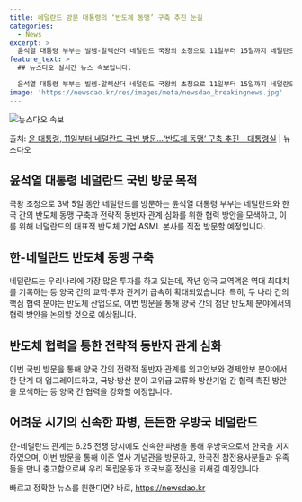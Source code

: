 ```yaml
---
title: 네덜란드 방문 대통령의 ‘반도체 동맹’ 구축 추진 눈길
categories:
  - News
excerpt: >
  윤석열 대통령 부부는 빌렘-알렉산더 네덜란드 국왕의 초청으로 11일부터 15일까지 네덜란드를 3박 5일 동안…
feature_text: >
  ## 뉴스다오 실시간 뉴스 속보입니다.

  윤석열 대통령 부부는 빌렘-알렉산더 네덜란드 국왕의 초청으로 11일부터 15일까지 네덜란드를 3박 5일 동안…
image: 'https://newsdao.kr/res/images/meta/newsdao_breakingnews.jpg'
---
```


![뉴스다오 속보](https://newsdao.kr/res/images/meta/newsdao_breakingnews.jpg)

<p>출처: <a href="https://newsdao.kr/2768" rel="dofollow">윤 대통령, 11일부터 네덜란드 국빈 방문…‘반도체 동맹’ 구축 추진 - 대통령실</a> | 뉴스다오</p>

<h2>윤석열 대통령 네덜란드 국빈 방문 목적</h2>

국왕 초청으로 3박 5일 동안 네덜란드를 방문하는 윤석열 대통령 부부는 네덜란드와 한국 간의 반도체 동맹 구축과 전략적 동반자 관계 심화를 위한 협력 방안을 모색하고, 이를 위해 네덜란드의 대표적 반도체 기업 ASML 본사를 직접 방문할 예정입니다.

<p data-ke-size="size16"></p>

<h2>한-네덜란드 반도체 동맹 구축</h2>

네덜란드는 우리나라에 가장 많은 투자를 하고 있는데, 작년 양국 교역액은 역대 최대치를 기록하는 등 양국 간의 교역·투자 관계가 급속히 확대되었습니다. 특히, 두 나라 간의 핵심 협력 분야는 반도체 산업으로, 이번 방문을 통해 양국 간의 첨단 반도체 분야에서의 협력 방안을 논의할 것으로 예상됩니다.

<p data-ke-size="size16"></p>

<h2>반도체 협력을 통한 전략적 동반자 관계 심화</h2>

이번 국빈 방문을 통해 양국 간의 전략적 동반자 관계를 외교안보와 경제안보 분야에서 한 단계 더 업그레이드하고, 국방·방산 분야 고위급 교류와 방산기업 간 협력 촉진 방안을 모색하는 등 양국 간 협력을 강화할 예정입니다.

<p data-ke-size="size16"></p>

<h2>어려운 시기의 신속한 파병, 든든한 우방국 네덜란드</h2>

한-네덜란드 관계는 6.25 전쟁 당시에도 신속한 파병을 통해 우방국으로서 한국을 지지하였으며, 이번 방문을 통해 이준 열사 기념관을 방문하고, 한국전 참전용사분들과 유족들을 만나 충고함으로써 우리 독립운동과 호국보훈 정신을 되새길 예정입니다.

<p data-ke-size="size16"></p> 

빠르고 정확한 뉴스를 원한다면? 바로, <a href="https://newsdao.kr" rel="dofollow">https://newsdao.kr</a>


    
